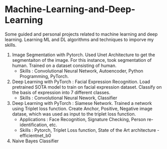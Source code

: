 # Machine-Learning-and-Deep-Learning
Some guided and personal projects related to machine learning and deep learning. Learning ML and DL algorithms and techniques to imporve my skills.

1. Image Segmentation with Pytorch. Used Unet Architecture to get the segmentaiton of the image. For this instance, took segmentation of human. Trained on a dataset consisting of human.
    * Skills : Convolutional Neural Network, Autoencoder, Python Programming, PyTorch.
2. Deep Learning with PyTorch : Facial Expression Recognition. Load pretrained SOTA model to train on facial expression dataset. Classify on the basis of expression into 7 different classes.
    * Skills : Convolutional Neural Nework, Classifier
3. Deep Learning with PyTorch : Siamese Network. Trained a network using Triplet loss function. Create Anchor, Positive, Negative image datase, which was used as input to the triplet loss function.
    * Applications : Face Recognition, Signature Checking, Person re-identification, etc.
    * Skills : Pytorch, Triplet Loss function, State of the Art architecture - efficientnet_b0
4. Naive Bayes Classifier

